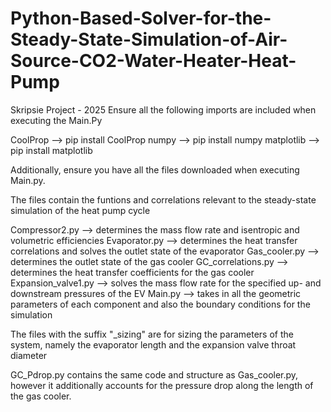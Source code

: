 # Python-Based-Solver-for-the-Steady-State-Simulation-of-Air-Source-CO2-Water-Heater-Heat-Pump
Skripsie Project - 2025
Ensure all the following imports are included when executing the Main.Py

CoolProp --> pip install CoolProp
numpy --> pip install numpy
matplotlib --> pip install matplotlib

Additionally, ensure you have all the files downloaded when executing Main.py.

The files contain the funtions and correlations relevant to the steady-state simulation of the heat pump cycle

Compressor2.py --> determines the mass flow rate and isentropic and volumetric efficiencies
Evaporator.py --> determines the heat transfer correlations and solves the outlet state of the evaporator
Gas_cooler.py --> determines the outlet state of the gas cooler
GC_correlations.py --> determines the heat transfer coefficients for the gas cooler
Expansion_valve1.py --> solves the mass flow rate for the specified up- and downstream pressures of the EV
Main.py --> takes in all the geometric parameters of each component and also the boundary conditions for the simulation

The files with the suffix "_sizing" are for sizing the parameters of the system, namely the evaporator length and the expansion valve throat diameter

GC_Pdrop.py contains the same code and structure as Gas_cooler.py, however it additionally accounts for the pressure drop along the length of the gas cooler.
